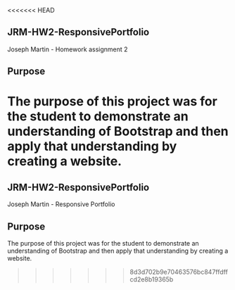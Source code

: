 <<<<<<< HEAD
## JRM-HW2-ResponsivePortfolio
Joseph Martin - Homework assignment 2

## Purpose
The purpose of this project was for the student to demonstrate an understanding of Bootstrap and then apply that understanding by creating a website.
=======
## JRM-HW2-ResponsivePortfolio
Joseph Martin - Responsive Portfolio

## Purpose
The purpose of this project was for the student to demonstrate an understanding of Bootstrap and then apply that understanding by creating a website.
>>>>>>> 8d3d702b9e70463576bc847ffdffcd2e8b19365b
